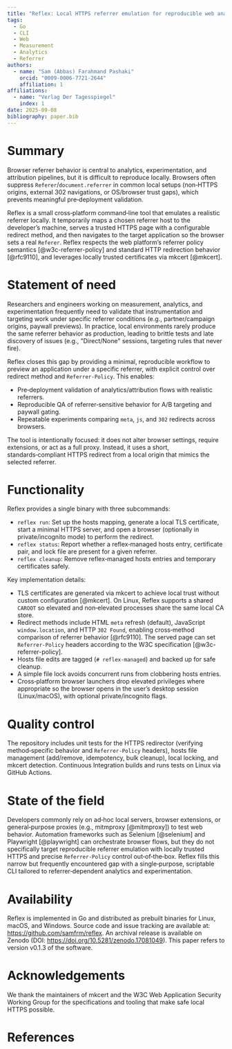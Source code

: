 ```yaml
---
title: "Reflex: Local HTTPS referrer emulation for reproducible web analytics and experimentation"
tags:
  - Go
  - CLI
  - Web
  - Measurement
  - Analytics
  - Referrer
authors:
  - name: "Sam (Abbas) Farahmand Pashaki"
    orcid: "0009-0006-7721-2644"
    affiliation: 1
affiliations:
  - name: "Verlag Der Tagesspiegel"
    index: 1
date: 2025-09-08
bibliography: paper.bib
---
```


# Summary

Browser referrer behavior is central to analytics, experimentation, and attribution pipelines, but it is difficult to reproduce locally. Browsers often suppress `Referer`/`document.referrer` in common local setups (non‑HTTPS origins, external 302 navigations, or OS/browser trust gaps), which prevents meaningful pre‑deployment validation.

Reflex is a small cross‑platform command‑line tool that emulates a realistic referrer locally. It temporarily maps a chosen referrer host to the developer’s machine, serves a trusted HTTPS page with a configurable redirect method, and then navigates to the target application so the browser sets a real `Referer`. Reflex respects the web platform’s referrer policy semantics [@w3c-referrer-policy] and standard HTTP redirection behavior [@rfc9110], and leverages locally trusted certificates via mkcert [@mkcert].

# Statement of need

Researchers and engineers working on measurement, analytics, and experimentation frequently need to validate that instrumentation and targeting work under specific referrer conditions (e.g., partner/campaign origins, paywall previews). In practice, local environments rarely produce the same referrer behavior as production, leading to brittle tests and late discovery of issues (e.g., "Direct/None" sessions, targeting rules that never fire).

Reflex closes this gap by providing a minimal, reproducible workflow to preview an application under a specific referrer, with explicit control over redirect method and `Referrer-Policy`. This enables:

- Pre‑deployment validation of analytics/attribution flows with realistic referrers.
- Reproducible QA of referrer‑sensitive behavior for A/B targeting and paywall gating.
- Repeatable experiments comparing `meta`, `js`, and `302` redirects across browsers.

The tool is intentionally focused: it does not alter browser settings, require extensions, or act as a full proxy. Instead, it uses a short, standards‑compliant HTTPS redirect from a local origin that mimics the selected referrer.

# Functionality

Reflex provides a single binary with three subcommands:

- `reflex run`: Set up the hosts mapping, generate a local TLS certificate, start a minimal HTTPS server, and open a browser (optionally in private/incognito mode) to perform the redirect.
- `reflex status`: Report whether a reflex‑managed hosts entry, certificate pair, and lock file are present for a given referrer.
- `reflex cleanup`: Remove reflex‑managed hosts entries and temporary certificates safely.

Key implementation details:

- TLS certificates are generated via mkcert to achieve local trust without custom configuration [@mkcert]. On Linux, Reflex supports a shared `CAROOT` so elevated and non‑elevated processes share the same local CA store.
- Redirect methods include HTML `meta` refresh (default), JavaScript `window.location`, and HTTP `302 Found`, enabling cross‑method comparison of referrer behavior [@rfc9110]. The served page can set `Referrer-Policy` headers according to the W3C specification [@w3c-referrer-policy].
- Hosts file edits are tagged (`# reflex-managed`) and backed up for safe cleanup.
- A simple file lock avoids concurrent runs from clobbering hosts entries.
- Cross‑platform browser launchers drop elevated privileges where appropriate so the browser opens in the user’s desktop session (Linux/macOS), with optional private/incognito flags.

# Quality control

The repository includes unit tests for the HTTPS redirector (verifying method‑specific behavior and `Referrer-Policy` headers), hosts file management (add/remove, idempotency, bulk cleanup), local locking, and mkcert detection. Continuous Integration builds and runs tests on Linux via GitHub Actions.

# State of the field

Developers commonly rely on ad‑hoc local servers, browser extensions, or general‑purpose proxies (e.g., mitmproxy [@mitmproxy]) to test web behavior. Automation frameworks such as Selenium [@selenium] and Playwright [@playwright] can orchestrate browser flows, but they do not specifically target reproducible referrer emulation with locally trusted HTTPS and precise `Referrer-Policy` control out‑of‑the‑box. Reflex fills this narrow but frequently encountered gap with a single‑purpose, scriptable CLI tailored to referrer‑dependent analytics and experimentation.

# Availability

Reflex is implemented in Go and distributed as prebuilt binaries for Linux, macOS, and Windows. Source code and issue tracking are available at: https://github.com/samfrm/reflex. An archival release is available on Zenodo (DOI: https://doi.org/10.5281/zenodo.17081049). This paper refers to version v0.1.3 of the software.

# Acknowledgements

We thank the maintainers of mkcert and the W3C Web Application Security Working Group for the specifications and tooling that make safe local HTTPS possible.

# References
